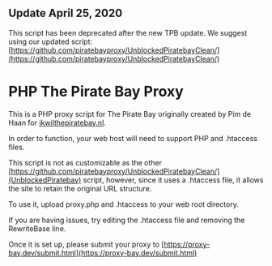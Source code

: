 ## Update April 25, 2020
This script has been deprecated after the new TPB update. We suggest using our updated script: [https://github.com/piratebayproxy/UnblockedPiratebayClean/](https://github.com/piratebayproxy/UnblockedPiratebayClean/)

# PHP The Pirate Bay Proxy

This is a PHP proxy script for The Pirate Bay originally created by Pim de Haan for [ikwilthepiratebay.nl](http://ikwilthepiratebay.nl/).

In order to function, your web host will need to support PHP and .htaccess files.

This script is not as customizable as the other [https://github.com/piratebayproxy/UnblockedPiratebayClean/](UnblockedPiratebay) script, however, since it uses a .htaccess file, it allows the site to retain the original URL structure.

To use it, upload proxy.php and .htaccess to your web root directory.

If you are having issues, try editing the .htaccess file and removing the RewriteBase line.

Once it is set up, please submit your proxy to [https://proxy-bay.dev/submit.html](https://proxy-bay.dev/submit.html)
